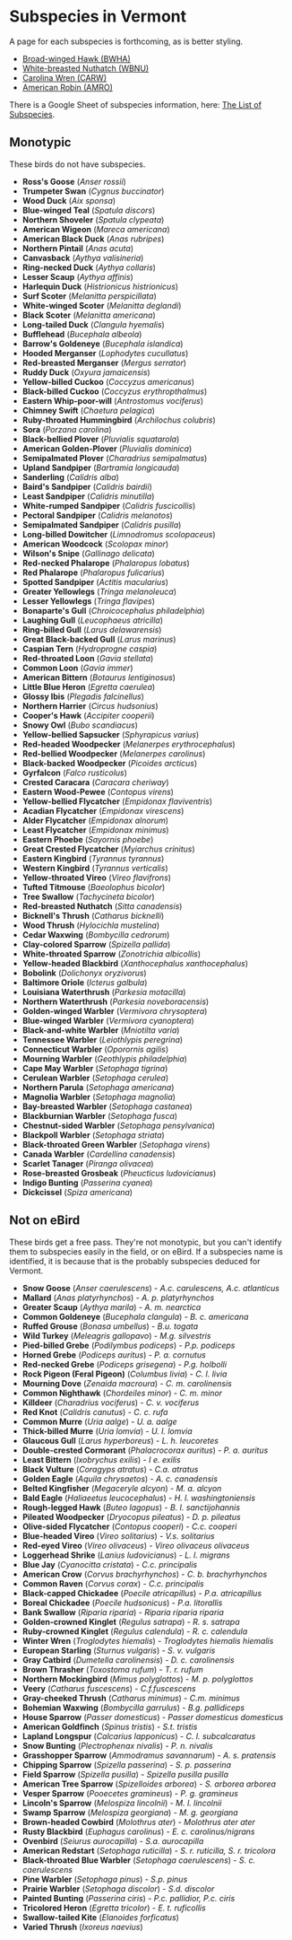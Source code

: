 # Subspecies in Vermont

A page for each subspecies is forthcoming, as is better styling.

- [Broad-winged Hawk (BWHA)](/subspecies/bwha)
- [White-breasted Nuthatch (WBNU)](/subspecies/wbnu)
- [Carolina Wren (CARW)](/subspecies/carw)
- [American Robin (AMRO)](/subspecies/amro)

There is a Google Sheet of subspecies information, here: [The List of Subspecies](/subspecies/list).

## Monotypic

These birds do not have subspecies.

- **Ross's Goose** (_Anser rossii_)
- **Trumpeter Swan** (_Cygnus buccinator_)
- **Wood Duck** (_Aix sponsa_)
- **Blue-winged Teal** (_Spatula discors_)
- **Northern Shoveler** (_Spatula clypeata_)
- **American Wigeon** (_Mareca americana_)
- **American Black Duck** (_Anas rubripes_)
- **Northern Pintail** (_Anas acuta_)
- **Canvasback** (_Aythya valisineria_)
- **Ring-necked Duck** (_Aythya collaris_)
- **Lesser Scaup** (_Aythya affinis_)
- **Harlequin Duck** (_Histrionicus histrionicus_)
- **Surf Scoter** (_Melanitta perspicillata_)
- **White-winged Scoter** (_Melanitta deglandi_)
- **Black Scoter** (_Melanitta americana_)
- **Long-tailed Duck** (_Clangula hyemalis_)
- **Bufflehead** (_Bucephala albeola_)
- **Barrow's Goldeneye** (_Bucephala islandica_)
- **Hooded Merganser** (_Lophodytes cucullatus_)
- **Red-breasted Merganser** (_Mergus serrator_)
- **Ruddy Duck** (_Oxyura jamaicensis_)
- **Yellow-billed Cuckoo** (_Coccyzus americanus_)
- **Black-billed Cuckoo** (_Coccyzus erythropthalmus_)
- **Eastern Whip-poor-will** (_Antrostomus vociferus_)
- **Chimney Swift** (_Chaetura pelagica_)
- **Ruby-throated Hummingbird** (_Archilochus colubris_)
- **Sora** (_Porzana carolina_)
- **Black-bellied Plover** (_Pluvialis squatarola_)
- **American Golden-Plover** (_Pluvialis dominica_)
- **Semipalmated Plover** (_Charadrius semipalmatus_)
- **Upland Sandpiper** (_Bartramia longicauda_)
- **Sanderling** (_Calidris alba_)
- **Baird's Sandpiper** (_Calidris bairdii_)
- **Least Sandpiper** (_Calidris minutilla_)
- **White-rumped Sandpiper** (_Calidris fuscicollis_)
- **Pectoral Sandpiper** (_Calidris melanotos_)
- **Semipalmated Sandpiper** (_Calidris pusilla_)
- **Long-billed Dowitcher** (_Limnodromus scolopaceus_)
- **American Woodcock** (_Scolopax minor_)
- **Wilson's Snipe** (_Gallinago delicata_)
- **Red-necked Phalarope** (_Phalaropus lobatus_)
- **Red Phalarope** (_Phalaropus fulicarius_)
- **Spotted Sandpiper** (_Actitis macularius_)
- **Greater Yellowlegs** (_Tringa melanoleuca_)
- **Lesser Yellowlegs** (_Tringa flavipes_)
- **Bonaparte's Gull** (_Chroicocephalus philadelphia_)
- **Laughing Gull** (_Leucophaeus atricilla_)
- **Ring-billed Gull** (_Larus delawarensis_)
- **Great Black-backed Gull** (_Larus marinus_)
- **Caspian Tern** (_Hydroprogne caspia_)
- **Red-throated Loon** (_Gavia stellata_)
- **Common Loon** (_Gavia immer_)
- **American Bittern** (_Botaurus lentiginosus_)
- **Little Blue Heron** (_Egretta caerulea_)
- **Glossy Ibis** (_Plegadis falcinellus_)
- **Northern Harrier** (_Circus hudsonius_)
- **Cooper's Hawk** (_Accipiter cooperii_)
- **Snowy Owl** (_Bubo scandiacus_)
- **Yellow-bellied Sapsucker** (_Sphyrapicus varius_)
- **Red-headed Woodpecker** (_Melanerpes erythrocephalus_)
- **Red-bellied Woodpecker** (_Melanerpes carolinus_)
- **Black-backed Woodpecker** (_Picoides arcticus_)
- **Gyrfalcon** (_Falco rusticolus_)
- **Crested Caracara** (_Caracara cheriway_)
- **Eastern Wood-Pewee** (_Contopus virens_)
- **Yellow-bellied Flycatcher** (_Empidonax flaviventris_)
- **Acadian Flycatcher** (_Empidonax virescens_)
- **Alder Flycatcher** (_Empidonax alnorum_)
- **Least Flycatcher** (_Empidonax minimus_)
- **Eastern Phoebe** (_Sayornis phoebe_)
- **Great Crested Flycatcher** (_Myiarchus crinitus_)
- **Eastern Kingbird** (_Tyrannus tyrannus_)
- **Western Kingbird** (_Tyrannus verticalis_)
- **Yellow-throated Vireo** (_Vireo flavifrons_)
- **Tufted Titmouse** (_Baeolophus bicolor_)
- **Tree Swallow** (_Tachycineta bicolor_)
- **Red-breasted Nuthatch** (_Sitta canadensis_)
- **Bicknell's Thrush** (_Catharus bicknelli_)
- **Wood Thrush** (_Hylocichla mustelina_)
- **Cedar Waxwing** (_Bombycilla cedrorum_)
- **Clay-colored Sparrow** (_Spizella pallida_)
- **White-throated Sparrow** (_Zonotrichia albicollis_)
- **Yellow-headed Blackbird** (_Xanthocephalus xanthocephalus_)
- **Bobolink** (_Dolichonyx oryzivorus_)
- **Baltimore Oriole** (_Icterus galbula_)
- **Louisiana Waterthrush** (_Parkesia motacilla_)
- **Northern Waterthrush** (_Parkesia noveboracensis_)
- **Golden-winged Warbler** (_Vermivora chrysoptera_)
- **Blue-winged Warbler** (_Vermivora cyanoptera_)
- **Black-and-white Warbler** (_Mniotilta varia_)
- **Tennessee Warbler** (_Leiothlypis peregrina_)
- **Connecticut Warbler** (_Oporornis agilis_)
- **Mourning Warbler** (_Geothlypis philadelphia_)
- **Cape May Warbler** (_Setophaga tigrina_)
- **Cerulean Warbler** (_Setophaga cerulea_)
- **Northern Parula** (_Setophaga americana_)
- **Magnolia Warbler** (_Setophaga magnolia_)
- **Bay-breasted Warbler** (_Setophaga castanea_)
- **Blackburnian Warbler** (_Setophaga fusca_)
- **Chestnut-sided Warbler** (_Setophaga pensylvanica_)
- **Blackpoll Warbler** (_Setophaga striata_)
- **Black-throated Green Warbler** (_Setophaga virens_)
- **Canada Warbler** (_Cardellina canadensis_)
- **Scarlet Tanager** (_Piranga olivacea_)
- **Rose-breasted Grosbeak** (_Pheucticus ludovicianus_)
- **Indigo Bunting** (_Passerina cyanea_)
- **Dickcissel** (_Spiza americana_)

## Not on eBird

These birds get a free pass. They're not monotypic, but you can't identify them to subspecies easily in the field, or on eBird. If a subspecies name is identified, it is because that is the probably subspecies deduced for Vermont.

- **Snow Goose** (_Anser caerulescens_) - _A.c. carulescens, A.c. atlanticus_
- **Mallard** (_Anas platyrhynchos_) - _A. p. platyrhynchos_
- **Greater Scaup** (_Aythya marila_) - _A. m. nearctica_
- **Common Goldeneye** (_Bucephala clangula_) - _B. c. americana_
- **Ruffed Grouse** (_Bonasa umbellus_) - _B.u. togata_
- **Wild Turkey** (_Meleagris gallopavo_) - _M.g. silvestris_
- **Pied-billed Grebe** (_Podilymbus podiceps_) - _P.p. podiceps_
- **Horned Grebe** (_Podiceps auritus_) - _P. a. cornutus_
- **Red-necked Grebe** (_Podiceps grisegena_) - _P.g. holbolli_
- **Rock Pigeon (Feral Pigeon)** (_Columbus livia_) - _C. l. livia_
- **Mourning Dove** (_Zenaida macroura_) - _C. m. carolinensis_
- **Common Nighthawk** (_Chordeiles minor_) - _C. m. minor_
- **Killdeer** (_Charadrius vociferus_) - _C. v. vociferus_
- **Red Knot** (_Calidris canutus_) - _C. c. rufa_
- **Common Murre** (_Uria aalge_) - _U. a. aalge_
- **Thick-billed Murre** (_Uria lomvia_) - _U. l. lomvia_
- **Glaucous Gull** (_Larus hyperboreus_) - _L. h. leucoretes_
- **Double-crested Cormorant** (_Phalacrocorax auritus_) - _P. a. auritus_
- **Least Bittern** (_Ixobrychus exilis_) - _I e. exilis_
- **Black Vulture** (_Coragyps atratus_) - _C.a. atratus_
- **Golden Eagle** (_Aquila chrysaetos_) - _A. c. canadensis_
- **Belted Kingfisher** (_Megaceryle alcyon_) - _M. a. alcyon_
- **Bald Eagle** (_Haliaeetus leucocephalus_) - _H. l. washingtoniensis_
- **Rough-legged Hawk** (_Buteo lagopus_) - _B. l. sanctijohannis_
- **Pileated Woodpecker** (_Dryocopus pileatus_) - _D. p. pileatus_
- **Olive-sided Flycatcher** (_Contopus cooperi_) - _C.c. cooperi_
- **Blue-headed Vireo** (_Vireo solitarius_) - _V.s. solitarius_
- **Red-eyed Vireo** (_Vireo olivaceus_) - _Vireo olivaceus olivaceus_
- **Loggerhead Shrike** (_Lanius ludovicianus_) - _L. l. migrans_
- **Blue Jay** (_Cyanocitta cristata_) - _C.c. principalis_
- **American Crow** (_Corvus brachyrhynchos_) - _C. b. brachyrhynchos_
- **Common Raven** (_Corvus corax_) - _C.c. principalis_
- **Black-capped Chickadee** (_Poecile atricapillus_) - _P.a. atricapillus_
- **Boreal Chickadee** (_Poecile hudsonicus_) - _P.a. litorallis_
- **Bank Swallow** (_Riparia riparia_) - _Riparia riparia riparia_
- **Golden-crowned Kinglet** (_Regulus satrapa_) - _R. s. satrapa_
- **Ruby-crowned Kinglet** (_Regulus calendula_) - _R. c. calendula_
- **Winter Wren** (_Troglodytes hiemalis_) - _Troglodytes hiemalis hiemalis_
- **European Starling** (_Sturnus vulgaris_) - _S. v. vulgaris_
- **Gray Catbird** (_Dumetella carolinensis_) - _D. c. carolinensis_
- **Brown Thrasher** (_Toxostoma rufum_) - _T. r. rufum_
- **Northern Mockingbird** (_Mimus polyglottos_) - _M. p. polyglottos_
- **Veery** (_Catharus fuscescens_) - _C.f.fuscescens_
- **Gray-cheeked Thrush** (_Catharus minimus_) - _C.m. minimus_
- **Bohemian Waxwing** (_Bombycilla garrulus_) - _B.g. pallidiceps_
- **House Sparrow** (_Passer domesticus_) - _Passer domesticus domesticus_
- **American Goldfinch** (_Spinus tristis_) - _S.t. tristis_
- **Lapland Longspur** (_Calcarius lapponicus_) - _C. l. subcalcaratus_
- **Snow Bunting** (_Plectrophenax nivalis_) - _P. n. nivalis_
- **Grasshopper Sparrow** (_Ammodramus savannarum_) - _A. s. pratensis_
- **Chipping Sparrow** (_Spizella passerina_) - _S. p. passerina_
- **Field Sparrow** (_Spizella pusilla_) - _Spizella pusilla pusilla_
- **American Tree Sparrow** (_Spizelloides arborea_) - _S. arborea arborea_
- **Vesper Sparrow** (_Pooecetes gramineus_) - _P. g. gramineus_
- **Lincoln's Sparrow** (_Melospiza lincolnii_) - _M. l. lincolnii_
- **Swamp Sparrow** (_Melospiza georgiana_) - _M. g. georgiana_
- **Brown-headed Cowbird** (_Molothrus ater_) - _Molothrus ater ater_
- **Rusty Blackbird** (_Euphagus carolinus_) - _E. c. carolinus/nigrans_
- **Ovenbird** (_Seiurus aurocapilla_) - _S.a. aurocapilla_
- **American Redstart** (_Setophaga ruticilla_) - _S. r. ruticilla, S. r. tricolora_
- **Black-throated Blue Warbler** (_Setophaga caerulescens_) - _S. c. caerulescens_
- **Pine Warbler** (_Setophaga pinus_) - _S.p. pinus_
- **Prairie Warbler** (_Setophaga discolor_) - _S.d. discolor_
- **Painted Bunting** (_Passerina ciris_) - _P.c. pallidior, P.c. ciris_
- **Tricolored Heron** (_Egretta tricolor_) - _E. t. ruficollis_
- **Swallow-tailed Kite** (_Elanoides forficatus_)
- **Varied Thrush** (_Ixoreus naevius_)